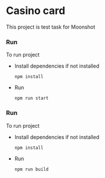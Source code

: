 # Casino card

This project is test task for Moonshot

### Run
To run project

- Install dependencies if not installed
  ```shell
  npm install
  ```
  
- Run
  ```shell
  npm run start
  ```

### Run
To run project

- Install dependencies if not installed
  ```shell
  npm install
  ```
  
- Run
  ```shell
  npm run build
  ```
